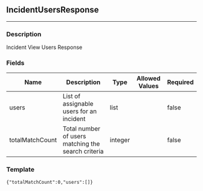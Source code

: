 ## IncidentUsersResponse
---
### Description
Incident View Users Response
### Fields
| Name | Description | Type | Allowed Values | Required |
| ---- | ----------- | ---- | -------------- | -------- |
| users | List of assignable users for an incident | list |  | false |
| totalMatchCount | Total number of users matching the search criteria | integer |  | false |
### Template
```
{"totalMatchCount":0,"users":[]}
```

